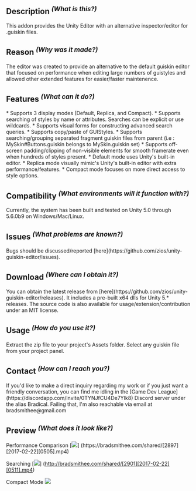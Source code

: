 <h2>Description <sup><em>(What is this?)</em></sup></h2>
This addon provides the Unity Editor with an alternative inspector/editor for .guiskin files.

<h2>Reason <sup><em>(Why was it made?)</em></sup></h2>
The editor was created to provide an alternative to the default guiskin editor that focused on performance when editing large numbers of guistyles and allowed other extended features for easier/faster maintenence.

<h2>Features <sup><em>(What can it do?)</em></sup></h2>
* Supports 3 display modes (Default, Replica, and Compact).
* Supports searching of styles by name or attributes. Searches can be explicit or use wildcards.
* Supports visual forms for constructing advanced search queries.
* Supports copy/paste of GUIStyles.
* Supports searching/grouping separated fragment guiskin files from parent (i.e : MySkin#Buttons.guiskin belongs to MySkin.guiskin set)
* Supports off-screen padding/clipping of non-visible elements for smooth framerate even when hundreds of styles present.
* Default mode uses Unity's built-in editor.
* Replica mode visually mimic's Unity's built-in editor with extra performance/features.
* Compact mode focuses on more direct access to style options.

<h2>Compatibility <sup><em>(What environments will it function with?)</em></sup></h2>
Currently, the system has been built and tested on Unity 5.0 through 5.6.0b9 on Windows/Mac/Linux.

<h2>Issues <sup><em>(What problems are known?)</em></sup></h2>
Bugs should be discussed/reported [here](https://github.com/zios/unity-guiskin-editor/issues).

<h2>Download <sup><em>(Where can I obtain it?)</em></sup></h2>
You can obtain the latest release from [here](https://github.com/zios/unity-guiskin-editor/releases). It includes a pre-built x64 dlls for Unity 5.* releases.  The source code is also available for usage/extension/contribution under an MIT license.

<h2>Usage <sup><em>(How do you use it?)</em></sup></h2>
Extract the zip file to your project's Assets folder. Select any guiskin file from your project panel.

<h2>Contact <sup><em>(How can I reach you?)</em></sup></h2>
If you'd like to make a direct inquiry regarding my work or if you just want a friendly conversation, you can find me idling in the [Game Dev League](https://discordapp.com/invite/0TYNJfCU4De7YIk8) Discord server under the alias Bradical. Failing that, I'm also reachable via email at bradsmithee@gmail.com

<h2>Preview <sup><em>(What does it look like?)</em></sup></h2>
Performance Comparison
[<img src="http://bradsmithee.com/shared/[2909][2017-02-22][0623].png">]
(https://bradsmithee.com/shared/[2897][2017-02-22][0505].mp4)

Searching
[<img src="http://bradsmithee.com/shared/[2910][2017-02-22][0624].png">]
(http://bradsmithee.com/shared/[2901][2017-02-22][0511].mp4)

Compact Mode
<img src="http://bradsmithee.com/shared/[2899][2017-02-22][0508].png">
